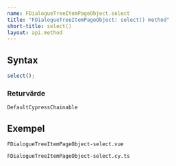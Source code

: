 ```yaml
---
name: FDialogueTreeItemPageObject.select
title: "FDialogueTreeItemPageObject: select() method"
short-title: select()
layout: api.method
---
```


## Syntax

```ts nocompile nolint
select();
```

### Returvärde

`DefaultCypressChainable`

## Exempel

```import static
FDialogueTreeItemPageObject-select.vue
```

```import
FDialogueTreeItemPageObject-select.cy.ts
```
